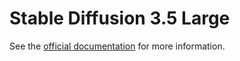 # Stable Diffusion 3.5 Large

See the [official documentation](https://docs.salad.com/products/recipes/sd3.5-large) for more information.